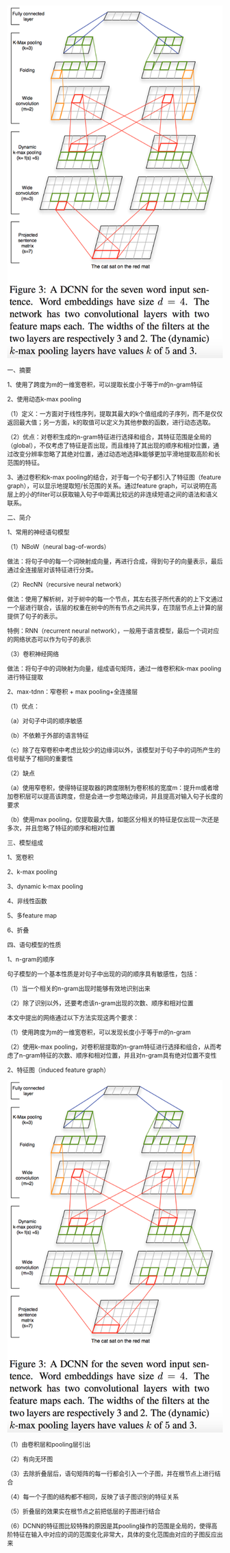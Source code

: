 ![image](https://github.com/shiyanwudi922/paper_summary/blob/master/picture/AConvolutionalNeuralNetworkforModellingSentences/figure3.png)

一、摘要

1、使用了跨度为m的一维宽卷积，可以提取长度小于等于m的n-gram特征

2、使用动态k-max pooling

（1）定义：一方面对于线性序列，提取其最大的k个值组成的子序列，而不是仅仅返回最大值；另一方面，k的取值可以定义为其他参数的函数，进行动态选取。

（2）优点：对卷积生成的n-gram特征进行选择和组合，其特征范围是全局的（global），不仅考虑了特征是否出现，而且维持了其出现的顺序和相对位置，通过改变分辨率忽略了其绝对位置，通过动态地选择k能够更加平滑地提取高阶和长范围的特征。

3、通过卷积和k-max pooling的结合，对于每一个句子都引入了特征图（feature graph），可以显示地提取短/长范围的关系。通过feature graph，可以说明在高层上的小的filter可以获取输入句子中距离比较远的非连续短语之间的语法和语义联系。

二、简介

1、常用的神经语句模型

（1）NBoW（neural bag-of-words）

做法：将句子中的每一个词映射成向量，再进行合成，得到句子的向量表示，最后通过全连接层对该特征进行分类。

（2）RecNN（recursive neural network）

做法：使用了解析树，对于树中的每一个节点，其左右孩子所代表的的上下文通过一个层进行联合，该层的权重在树中的所有节点之间共享，在顶层节点上计算的层提供了句子的表示。

特例：RNN（recurrent neural network），一般用于语言模型，最后一个词对应的网络状态可以作为句子的表示

（3）卷积神经网络

做法：将句子中的词映射为向量，组成语句矩阵，通过一维卷积和k-max pooling进行特征提取

2、max-tdnn：窄卷积 + max pooling+全连接层

（1）优点：

（a）对句子中词的顺序敏感

（b）不依赖于外部的语言特征

（c）除了在窄卷积中考虑比较少的边缘词以外，该模型对于句子中的词所产生的信号赋予了相同的重要性

（2）缺点

（a）使用窄卷积，使得特征提取器的跨度限制为卷积核的宽度m：提升m或者增加卷积层可以提高该跨度，但是会进一步忽略边缘词，并且提高对输入句子长度的要求

（b）使用max pooling，仅提取最大值，如能区分相关的特征是仅出现一次还是多次，并且忽略了特征的顺序和相对位置

三、模型组成

1、宽卷积

2、k-max pooling

3、dynamic k-max pooling

4、非线性函数

5、多feature map

6、折叠

四、语句模型的性质

1、n-gram的顺序

句子模型的一个基本性质是对句子中出现的词的顺序具有敏感性，包括：

（1）当一个相关的n-gram出现时能够有效地识别出来

（2）除了识别以外，还要考虑该n-gram出现的次数、顺序和相对位置

本文中提出的网络通过以下方法实现这两个要求：

（1）使用跨度为m的一维宽卷积，可以发现长度小于等于m的n-gram

（2）使用k-max pooling，对卷积层提取的n-gram特征进行选择和组合，从而考虑了n-gram特征的次数、顺序和相对位置，并且对n-gram具有绝对位置不变性

2、特征图（induced feature graph）

![image](https://github.com/shiyanwudi922/paper_summary/blob/master/picture/AConvolutionalNeuralNetworkforModellingSentences/figure3.png)

（1）由卷积层和pooling层引出

（2）有向无环图

（3）去除折叠层后，语句矩阵的每一行都会引入一个子图，并在根节点上进行结合

（4）每一个子图的结构都不相同，反映了该子图识别的特征关系

（5）折叠层的效果实在根节点之前把低层的子图进行结合

（6）DCNN的特征图比较特殊的原因是其pooling操作的范围是全局的，使得高阶特征在输入中对应的词的范围变化非常大，具体的变化范围由对应的子图反应出来